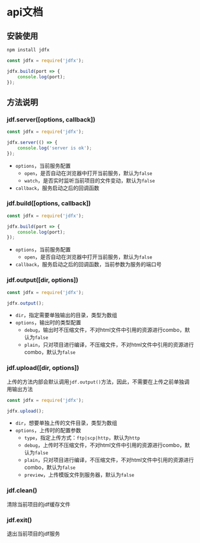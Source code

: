 # api文档

## 安装使用

```javascript
npm install jdfx
```

```javascript
const jdfx = require('jdfx');

jdfx.build(port => {
    console.log(port);
});
```

## 方法说明

### jdf.server([options, callback])

```javascript
const jdfx = require('jdfx');

jdfx.server(() => {
    console.log('server is ok');
});
```

* `options`，当前服务配置
    * `open`，是否自动在浏览器中打开当前服务，默认为`false`
    * `watch`，是否实时监听当前项目的文件变动，默认为`false`
* `callback`，服务启动之后的回调函数

### jdf.build([options, callback])

```javascript
const jdfx = require('jdfx');

jdfx.build(port => {
    console.log(port);
});
```

* `options`，当前服务配置
    * `open`，是否自动在浏览器中打开当前服务，默认为`false`
* `callback`，服务启动之后的回调函数，当前参数为服务的端口号

### jdf.output([dir, options])

```javascript
const jdfx = require('jdfx');

jdfx.output();
```

* `dir`，指定需要单独输出的目录，类型为数组
* `options`，输出时的类型配置
    * `debug`，输出时不压缩文件，不对html文件中引用的资源进行combo，默认为`false`
    * `plain`，只对项目进行编译，不压缩文件，不对html文件中引用的资源进行combo，默认为`false`

### jdf.upload([dir, options])

上传的方法内部会默认调用`jdf.output()`方法，因此，不需要在上传之前单独调用输出方法

```javascript
const jdfx = require('jdfx');

jdfx.upload();
```

* `dir`，想要单独上传的文件目录，类型为数组
* `options`，上传时的配置参数
    * `type`，指定上传方式：`ftp|scp|http`，默认为`http`
    * `debug`，上传时不压缩文件，不对html文件中引用的资源进行combo，默认为`false`
    * `plain`，只对项目进行编译，不压缩文件，不对html文件中引用的资源进行combo，默认为`false`
    * `preview`，上传模版文件到服务器，默认为`false`

### jdf.clean()

清除当前项目的jdf缓存文件

### jdf.exit()

退出当前项目的jdf服务









